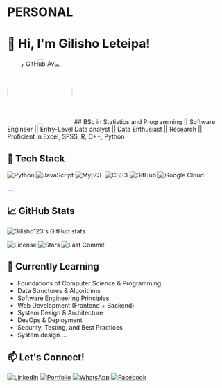 # PERSONAL
# 👋 Hi, I'm Gilisho Leteipa!
<img src="https://github.com/Gilisho123.png" width="150" style="border-radius: 50%;" alt="My GitHub Avatar"/>
## BSc in Statistics and Programming || Software Engineer || Entry-Level Data analyst || Data Enthusiast || Research || Proficient in Excel, SPSS, R, C++, Python

## 🚀 Tech Stack
![Python](https://img.shields.io/badge/Python-3670A0?style=for-the-badge&logo=python&logoColor=fff)
![JavaScript](https://img.shields.io/badge/JavaScript-333?style=for-the-badge&logo=javascript)
![MySQL](https://img.shields.io/badge/MySQL-4479A1?style=for-the-badge&logo=mysql&logoColor=white)
![CSS3](https://img.shields.io/badge/CSS3-1572B6?style=for-the-badge&logo=css3&logoColor=white)
![GitHub](https://img.shields.io/badge/GitHub-18117?style=for-the-badge&logo=github&logoColor=yellow)
![Google Cloud](https://img.shields.io/badge/Google%20Cloud-4285F4?style=for-the-badge&logo=googlecloud&logoColor=white)

...

## 📈 GitHub Stats
![Gilisho123's GitHub stats](https://github-readme-stats.vercel.app/api?username=Gilisho123&show_icons=true&theme=github_dark)

![License](https://img.shields.io/github/license/Gilisho123/plp_see)
![Stars](https://img.shields.io/github/stars/Gilisho123/Technical_writing)
![Last Commit](https://img.shields.io/github/last-commit/Gilisho123/plpacademy)

## 🌱 Currently Learning
- Foundations of Computer Science & Programming
- Data Structures & Algorithms
- Software Engineering Principles
- Web Development (Frontend + Backend)
- System Design & Architecture
- DevOps & Deployment
- Security, Testing, and Best Practices
- System design
...

## 📫 Let's Connect!
[![LinkedIn](https://img.shields.io/badge/LinkedIn-blue?style=flat&logo=linkedin)](https://linkedin.com/in/gilisho-leteipa-842210374)
[![Portfolio](https://img.shields.io/badge/Portfolio-000?style=flat&logo=github)](https://wa.me/message/IVVKK6GODTC2K1)
[![WhatsApp](https://img.shields.io/badge/WhatsApp-green?style=flat&logo=WhatsApp)](https://wa.me/message/IVVKK6GODTC2K1)
[![Facebook](https://img.shields.io/badge/Facebook-blue?style=flat&logo=Facebook)](https://www.facebook.com/statisticianleteipa)


